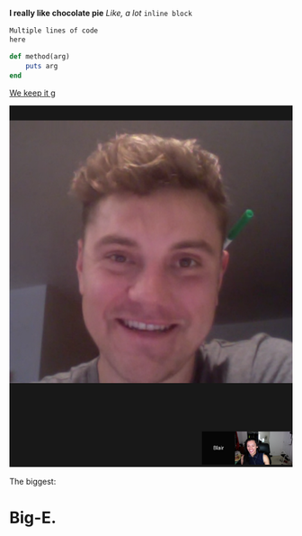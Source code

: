 **I really like chocolate pie** *Like, a lot* `inline block`
```
Multiple lines of code
here
```

```ruby
def method(arg)
	puts arg
end
```

[We keep it g](gizoogle.com)

![GPS 1.1](screenshot.png)

The biggest:
# Big-E.